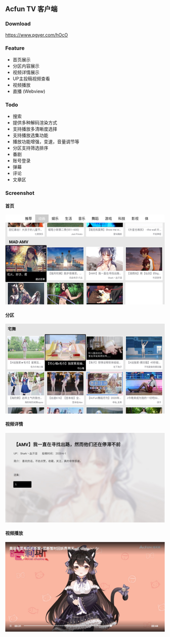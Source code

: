 ## Acfun TV 客户端

### Download

https://www.pgyer.com/hOcO

### Feature

- 首页展示
- 分区内容展示
- 视频详情展示
- UP主投稿视频查看
- 视频播放
- 直播 (Webview)

### Todo

- 搜索
- 提供多种解码渲染方式
- 支持播放多清晰度选择
- 支持播放选集功能
- 播放功能增强，变速，音量调节等
- 分区支持筛选排序
- 番剧
- 账号登录
- 弹幕
- 评论
- 文章区

### Screenshot

#### 首页
![image1](screenshot/image1.jpg)

#### 分区
![image2](screenshot/image2.jpg)

#### 视频详情
![image3](screenshot/image3.jpg)

#### 视频播放

![image3](screenshot/image4.jpg)
